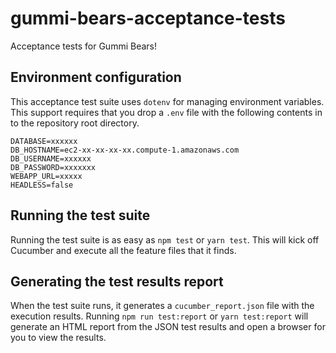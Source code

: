 # gummi-bears-acceptance-tests
Acceptance tests for Gummi Bears!

## Environment configuration

This acceptance test suite uses `dotenv` for managing environment variables. 
This support requires that you drop a `.env` file with the following contents in 
to the repository root directory.

```dotenv
DATABASE=xxxxxx
DB_HOSTNAME=ec2-xx-xx-xx-xx.compute-1.amazonaws.com
DB_USERNAME=xxxxxx
DB_PASSWORD=xxxxxxx
WEBAPP_URL=xxxxx
HEADLESS=false
```

## Running the test suite

Running the test suite is as easy as `npm test` or `yarn test`. This will kick off 
Cucumber and execute all the feature files that it finds. 

## Generating the test results report

When the test suite runs, it generates a `cucumber_report.json` file with the execution
results. Running `npm run test:report` or `yarn test:report` will generate an HTML report
from the JSON test results and open a browser for you to view the results.
